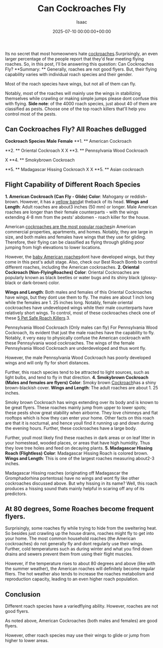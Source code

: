 ﻿---
title: Can Cockroaches Fly
description: Its no secret that most homeowners hate cockroaches. Surprisingly, an even larger percentage of the people report that they'd fear meeting flying roaches.
slug: /can-cockroaches-fly/
date: 2025-07-10 00:00:00+00:00
lastmod: 2025-07-10 00:00:00+03:00
author: Isaac
categories:

- Cockroaches

- Guide
tags:

- cockroaches

- cockroache

- fly
layout: post
---

Its no secret that most homeowners hate [cockroaches](https://pestpolicy.com/best-roach-bait/).Surprisingly, an even larger percentage of the people report that they'd fear meeting flying roaches. So, in this post, I'll be answering this question: Can Cockroaches Fly? **Summary: ** Generally, roaches are not good flyers. But, their flying capability varies with individual roach species and their gender.

Most of the roach species have wings, but not all of them can fly.

Notably, most of the roaches will mainly use the wings in stabilizing themselves while crawling or making simple jumps please dont confuse this with flying. **Side note**: of the 4000 roach species, just about 40 of them are classified as pests. Choose one of the top roach killers that'll help you control most of the pests.

##  Can Cockroaches Fly? All Roaches deBugged

**Cockroach Species** **Male** **Female** **1. ** American Cockroach

**2. ** Oriental Cockroach X X **3. ** Pennsylvania Wood Cockroach

X **4. ** Smokybrown Cockroach

**5. ** Madagascar Hissing Cockroach X X **5. ** Asian cockroach

##  **Flight Capability of Different Roach Species**

**1. American Cockroach (Can Fly - Glide)** **Color**: Mahogany or reddish-brown. However, it has a [yellow band](https://www.orkin.com/cockroaches/american-cockroach/american-cockroach-anatomy/)at theback of its head. **Wings and Length**: Adult roaches are about3 inches (50 mm) or longer. Male American roaches are longer than their female counterparts - with the wings extending 4-8 mm from the pests' abdomen - roach killer for the house.

American [cockroaches are the most popular roaches](https://pestpolicy.com/how-to-get-rid-of-cockroaches/)in American commercial properties, apartments, and homes. Notably, they are large in size, and both males and females have wings that they use for gliding. Therefore, their flying can be classified as flying through gliding poor jumping from high elevations to lower locations.

However, the [baby American roaches](https://pestpolicy.com/what-do-baby-roaches-look-like//)dont have developed wings, but they come in this pest's adult stage. Also, check our Best Roach Bomb to control different roaches, including the American cockroaches. **2. Oriental Cockroach (Non-FlyingRoaches)** **Color**: Oriental Cockroaches are popularly known as black beetles or water bugs and its shiny black (glossy-black or dark-brown) color.

**Wings and Length**: Both males and females of this Oriental Cockroaches have wings, but they dont use them to fly. The males are about 1 inch long while the females are 1. 25 inches long. Notably, female oriental cockroaches have undeveloped wings while their male counterparts have relatively short wings. To control, most of these cockroaches check one of these [5 Pet Safe Roach Killers](https://pestpolicy.com/pet-safe-roach-killer/).3.

Pennsylvania Wood Cockroach (Only males can fly) For Pennsylvania Wood Cockroach, its evident that just the male roaches have the capability to fly. Notably, it very easy to physically confuse the American cockroach with these Pennsylvania wood cockroaches. The wings of the female Pennsylvania Wood Cockroach are underdeveloped and thus wont fly.

However, the male Pennsylvania Wood Cockroach has poorly developed wings and will only fly for short distances.

Further, this roach species tend to be attracted to light sources, such as light bulbs, and tend to fly in that direction. **4. Smokybrown Cockroach (Males and females are flyers)** **Color**: Smoky brown [Cockroach](https://entomology.unl.edu/scilit/Urban%20Pest%20Profile-%20Smoky%20Brown%20Roach%20Amanda%20Newton.pdf)has a shiny brown-blackish cover. **Wings and Length**: The adult roaches are about 1. 25 inches.

Smoky brown Cockroach has wings extending over its body and is known to be great flyers. These roaches mainly jump from upper to lower spots; these pests show great stability when airborne. They love chimneys and flat rooftops which is how they can enter your home. Other facts on this roach are that it is nocturnal, and hence youll find it running up and down during the evening hours. Further, these cockroaches have a large body.

Further, youll most likely find these roaches in dark areas or on leaf litter in your homestead, wooded places, or areas that have high humidity. Thus they love tree holes and feed on decaying plants. **5. Madagascar Hissing Roach (Flightless)** **Color**: Madagascar Hissing Roach is colored brown. **Wings and Length**: This is one of the largest roaches measuring about2-3 inches.

Madagascar Hissing roaches (originating off Madagascar the Gromphadorhina portentosa) have no wings and wont fly like other cockroaches discussed above. But why hissing in its name? Well, this roach produces a hissing sound thats mainly helpful in scaring off any of its predictors.

##  **At 80 degrees, Some Roaches become frequent flyers.**

Surprisingly, some roaches fly while trying to hide from the sweltering heat. So besides just crawling up the house drains, roaches might fly to get into your home. The most common household roaches (the American cockroaches) do not generally fly and dont regularly use their wings. Further, cold temperatures such as during winter and what you find down drains and sewers prevent them from using their flight muscles.

However, if the temperature rises to about 80 degrees and above (like with the summer weather), the American roaches will definitely become regular fliers. The hot weather also tends to increase the roaches metabolism and reproduction capacity, leading to an even higher roach population.

##  **Conclusion**

Different roach species have a variedflying ability. However, roaches are not good flyers.

As noted above, American Cockroaches (both males and females) are good flyers.

However, other roach species may use their wings to glide or jump from higher to lower areas.
